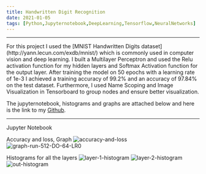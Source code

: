 ```yaml
---
title: Handwritten Digit Recognition
date: 2021-01-05
tags: [Python,Jupyternotebook,DeepLearning,Tensorflow,NeuralNetworks]
---
```


<hr>
For this project I used the [MNIST Handwritten Digits dataset](http://yann.lecun.com/exdb/mnist/) which is commonly used in computer vision and deep learning.
I built a Multilayer Perceptron and used the Relu activation function for my hidden layers and Softmax Activation function for the output layer.  
After training the model on 50 epochs with a learning rate of 1e-3 I achieved a training accuracy of 99.2% and an accuracy of 97.84% on the test dataset.
Furthermore, I used Name Scoping and Image Visualization in Tensorboard to group nodes and ensure better visualization.

The jupyternotebook, histograms and graphs are attached below and here is the link to my [Github](https://github.com/Akarsh654/Deep-Learning-Projects/tree/main/Neural%20Networks/Handwritten%20Digit%20Recognition).
<hr>

Jupyter Notebook
<script src="https://gist.github.com/Akarsh654/7d6614731ec2694845c78d0c775d712d.js"></script>

Accuracy and loss, Graph
<img src="https://i.ibb.co/T425DkX/accuracy-and-loss.png" alt="accuracy-and-loss" border="0">
<img src="https://i.ibb.co/JBn956W/graph-run-512-DO-64-LR0.png" alt="graph-run-512-DO-64-LR0" border="0">

Histograms for all the layers
<img src="https://i.ibb.co/1TL2wQ2/layer-1-histogram.png" alt="layer-1-histogram" border="0">
<img src="https://i.ibb.co/hFbrKSg/layer-2-histogram.png" alt="layer-2-histogram" border="0">
<img src="https://i.ibb.co/kyYJYmq/out-histogram.png" alt="out-histogram" border="0">

